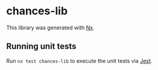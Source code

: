 # chances-lib

This library was generated with [Nx](https://nx.dev).

## Running unit tests

Run `nx test chances-lib` to execute the unit tests via [Jest](https://jestjs.io).
